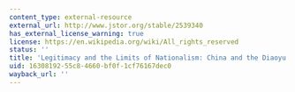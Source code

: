 ```yaml
---
content_type: external-resource
external_url: http://www.jstor.org/stable/2539340
has_external_license_warning: true
license: https://en.wikipedia.org/wiki/All_rights_reserved
status: ''
title: 'Legitimacy and the Limits of Nationalism: China and the Diaoyu Islands'
uid: 16308192-55c8-4660-bf0f-1cf76167dec0
wayback_url: ''
---
```

